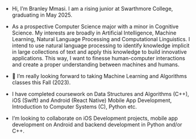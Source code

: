 - Hi, I’m Branley Mmasi. I am a rising junior at Swarthmore College, graduating in May 2025. 
- As a prospective Computer Science major with a minor in Cognitive Science. My interests are broadly in Artificial Intelligence, Machine Learning, Natural Language Processing and Computational Linguistics. I intend to use natural language processing to identify knowledge implicit in large collections of text and apply this knowledge to build innovative applications. This way, I want to finesse human-computer interactions and create a proper understanding between machines and humans.

- 🌱 I’m really looking forward to taking Machine Learning and Algorithms classes this Fall (2023).
-  I have completed coursework on Data Structures and Algorithms (C++), iOS (Swift) and Android (React Native) Mobile App Development, Introduction to Computer Systems (C), Python etc.
- I’m looking to collaborate on iOS Development projects, mobile app development on Android and backend development in Python and/or C++.

<!---
branley1/branley1 is a ✨ special ✨ repository because its `README.md` (this file) appears on your GitHub profile.
You can click the Preview link to take a look at your changes.
--->
